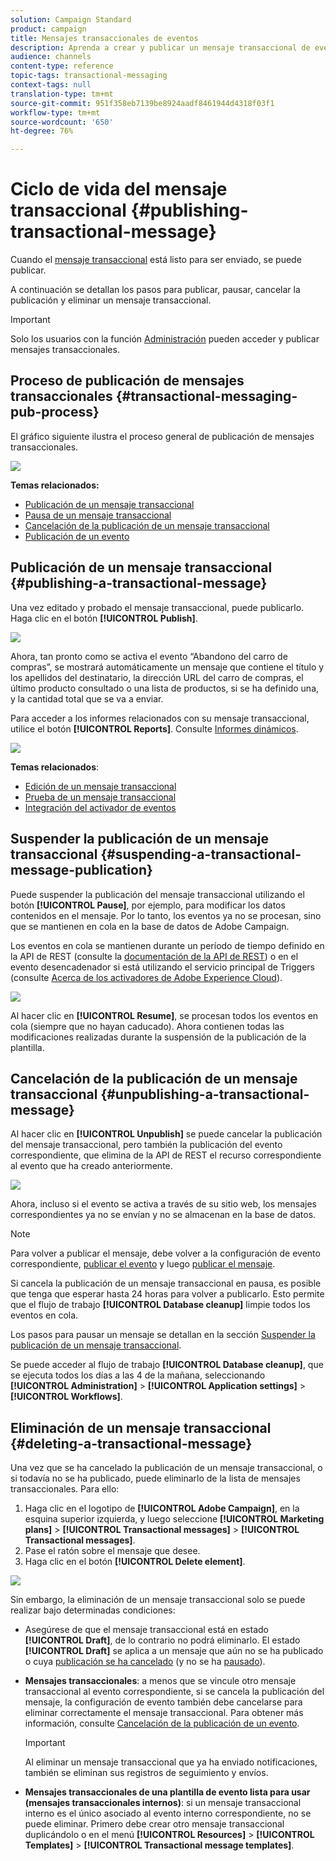 ```yaml
---
solution: Campaign Standard
product: campaign
title: Mensajes transaccionales de eventos
description: Aprenda a crear y publicar un mensaje transaccional de evento.
audience: channels
content-type: reference
topic-tags: transactional-messaging
context-tags: null
translation-type: tm+mt
source-git-commit: 951f358eb7139be8924aadf8461944d4318f03f1
workflow-type: tm+mt
source-wordcount: '650'
ht-degree: 76%

---
```



# Ciclo de vida del mensaje transaccional {#publishing-transactional-message}

Cuando el [mensaje transaccional](../../channels/using/editing-transactional-message.md) está listo para ser enviado, se puede publicar.

A continuación se detallan los pasos para publicar, pausar, cancelar la publicación y eliminar un mensaje transaccional.

>[!IMPORTANT]
>
>Solo los usuarios con la función [Administración](../../administration/using/users-management.md#functional-administrators) pueden acceder y publicar mensajes transaccionales.

## Proceso de publicación de mensajes transaccionales {#transactional-messaging-pub-process}

El gráfico siguiente ilustra el proceso general de publicación de mensajes transaccionales.

![](assets/message-center_pub-process.png)

**Temas relacionados:**
* [Publicación de un mensaje transaccional](#publishing-a-transactional-message)
* [Pausa de un mensaje transaccional](#suspending-a-transactional-message-publication)
* [Cancelación de la publicación de un mensaje transaccional](#unpublishing-a-transactional-message)
* [Publicación de un evento](../../channels/using/publishing-transactional-event.md)

<!--## Testing a transactional message {#testing-a-transactional-message}

You first need to create a specific test profile that will allow you to properly check the transactional message.

### Defining a specific test profile {#defining-specific-test-profile}

Define a test profile that will be linked to your event, which will allow you to preview your message and send a relevant proof.

1. From the transactional message dashboard, click the **[!UICONTROL Create test profile]** button.

   ![](assets/message-center_test-profile.png)

1. Specify the information to send in JSON format in the **[!UICONTROL Event data used for personalization]** section. This is the content that will be used when previewing the message and when the test profile receives the proof.

   ![](assets/message-center_event-data.png)

   >[!NOTE]
   >
   >You can also enter the information relating to the profile table. See [Enriching the event](../../channels/using/configuring-transactional-event.md#enriching-the-transactional-message-content) and [Personalizing a transactional message](../../channels/using/editing-transactional-message.md#personalizing-a-transactional-message).

1. Once created, the test profile will be pre-specified in the transactional message. Click the **[!UICONTROL Test profiles]** block of the message to check the target of your proof.

   ![](assets/message-center_5.png)

You can also create a new test profile or use one that already exists in the **[!UICONTROL Test profiles]** menu. To do this:

1. Click the **[!UICONTROL Adobe Campaign]** logo, in the top left corner, then select **[!UICONTROL Profiles & audiences]** > **[!UICONTROL Test profiles]**.
1. In the **[!UICONTROL Event]** section, select the event that you have just created. In this example, select "Cart abandonment (EVTcartAbandonment)".
1. Specify the information to send in JSON format in the **[!UICONTROL Event data]** text box.

   ![](assets/message-center_3.png)

1. Save your changes.
1. Access the message that you created and select the updated test profile.

**Related topics:**

* [Managing test profiles](../../audiences/using/managing-test-profiles.md)
* [Creating audiences](../../audiences/using/creating-audiences.md)

### Sending the proof {#sending-proof}

Once you have created one or more specific test profiles and saved your transactional message, you can send a proof to test it.

![](assets/message-center_10.png)

The steps for sending a proof are detailed in the [Sending proofs](../../sending/using/sending-proofs.md) section.-->

## Publicación de un mensaje transaccional {#publishing-a-transactional-message}

Una vez editado y probado el mensaje transaccional, puede publicarlo. Haga clic en el botón **[!UICONTROL Publish]**.

![](assets/message-center_12.png)

Ahora, tan pronto como se activa el evento “Abandono del carro de compras”, se mostrará automáticamente un mensaje que contiene el título y los apellidos del destinatario, la dirección URL del carro de compras, el último producto consultado o una lista de productos, si se ha definido una, y la cantidad total que se va a enviar.

Para acceder a los informes relacionados con su mensaje transaccional, utilice el botón **[!UICONTROL Reports]**. Consulte [Informes dinámicos](../../reporting/using/about-dynamic-reports.md).

![](assets/message-center_13.png)

**Temas relacionados**:
* [Edición de un mensaje transaccional](../../channels/using/editing-transactional-message.md)
* [Prueba de un mensaje transaccional](../../channels/using/testing-transactional-message.md)
* [Integración del activador de eventos](../../channels/using/getting-started-with-transactional-msg.md#integrate-event-trigger)

## Suspender la publicación de un mensaje transaccional {#suspending-a-transactional-message-publication}

Puede suspender la publicación del mensaje transaccional utilizando el botón **[!UICONTROL Pause]**, por ejemplo, para modificar los datos contenidos en el mensaje. Por lo tanto, los eventos ya no se procesan, sino que se mantienen en cola en la base de datos de Adobe Campaign.

Los eventos en cola se mantienen durante un período de tiempo definido en la API de REST (consulte la [documentación de la API de REST](../../api/using/managing-transactional-messages.md)) o en el evento desencadenador si está utilizando el servicio principal de Triggers (consulte [Acerca de los activadores de Adobe Experience Cloud](../../integrating/using/about-adobe-experience-cloud-triggers.md)).

![](assets/message-center_pause.png)

Al hacer clic en **[!UICONTROL Resume]**, se procesan todos los eventos en cola (siempre que no hayan caducado). Ahora contienen todas las modificaciones realizadas durante la suspensión de la publicación de la plantilla.

## Cancelación de la publicación de un mensaje transaccional {#unpublishing-a-transactional-message}

Al hacer clic en **[!UICONTROL Unpublish]** se puede cancelar la publicación del mensaje transaccional, pero también la publicación del evento correspondiente, que elimina de la API de REST el recurso correspondiente al evento que ha creado anteriormente.

![](assets/message-center_unpublish-template.png)

Ahora, incluso si el evento se activa a través de su sitio web, los mensajes correspondientes ya no se envían y no se almacenan en la base de datos.

>[!NOTE]
>
>Para volver a publicar el mensaje, debe volver a la configuración de evento correspondiente, [publicar el evento](../../channels/using/publishing-transactional-event.md) y luego [publicar el mensaje](#publishing-a-transactional-message).

Si cancela la publicación de un mensaje transaccional en pausa, es posible que tenga que esperar hasta 24 horas para volver a publicarlo. Esto permite que el flujo de trabajo **[!UICONTROL Database cleanup]** limpie todos los eventos en cola.

Los pasos para pausar un mensaje se detallan en la sección [Suspender la publicación de un mensaje transaccional](#suspending-a-transactional-message-publication).

Se puede acceder al flujo de trabajo **[!UICONTROL Database cleanup]**, que se ejecuta todos los días a las 4 de la mañana, seleccionando **[!UICONTROL Administration]** > **[!UICONTROL Application settings]** > **[!UICONTROL Workflows]**.

## Eliminación de un mensaje transaccional {#deleting-a-transactional-message}

Una vez que se ha cancelado la publicación de un mensaje transaccional, o si todavía no se ha publicado, puede eliminarlo de la lista de mensajes transaccionales. Para ello:

1. Haga clic en el logotipo de **[!UICONTROL Adobe Campaign]**, en la esquina superior izquierda, y luego seleccione **[!UICONTROL Marketing plans]** > **[!UICONTROL Transactional messages]** > **[!UICONTROL Transactional messages]**.
1. Pase el ratón sobre el mensaje que desee.
1. Haga clic en el botón **[!UICONTROL Delete element]**.

![](assets/message-center_delete-template.png)

Sin embargo, la eliminación de un mensaje transaccional solo se puede realizar bajo determinadas condiciones:

* Asegúrese de que el mensaje transaccional está en estado **[!UICONTROL Draft]**, de lo contrario no podrá eliminarlo. El estado **[!UICONTROL Draft]** se aplica a un mensaje que aún no se ha publicado o cuya [publicación se ha cancelado](#unpublishing-a-transactional-message) (y no se ha [pausado](#suspending-a-transactional-message-publication)).

* **Mensajes transaccionales**: a menos que se vincule otro mensaje transaccional al evento correspondiente, si se cancela la publicación del mensaje, la configuración de evento también debe cancelarse para eliminar correctamente el mensaje transaccional. Para obtener más información, consulte [Cancelación de la publicación de un evento](../../channels/using/publishing-transactional-event.md#unpublishing-an-event).

   >[!IMPORTANT]
   >
   >Al eliminar un mensaje transaccional que ya ha enviado notificaciones, también se eliminan sus registros de seguimiento y envíos.

* **Mensajes transaccionales de una plantilla de evento lista para usar (mensajes transaccionales internos)**: si un mensaje transaccional interno es el único asociado al evento interno correspondiente, no se puede eliminar. Primero debe crear otro mensaje transaccional duplicándolo o en el menú **[!UICONTROL Resources]** > **[!UICONTROL Templates]** > **[!UICONTROL Transactional message templates]**.

<!--## Monitoring transactional message delivery {#monitoring-transactional-message-delivery}

Once the message is published and your site integration is done, you can monitor the delivery.

To monitor transactional messaging, you need to access **execution deliveries**. An execution delivery is a non-actionable and non-functional technical message created once a month for each transactional message, and each time a transactional message is edited and published again.

1. To view the message delivery log, click the icon at the bottom right of the **[!UICONTROL Deployment]** block.

   ![](assets/message-center_access_logs.png)

1. Click the **[!UICONTROL Execution list]** tab.

   ![](assets/message-center_execution_tab.png)

1. Select the execution delivery of your choice.

   ![](assets/message-center_execution_delivery.png)

1. Click again the icon at the bottom right of the **[!UICONTROL Deployment]** block.

   ![](assets/message-center_execution_access_logs.png)

   For each execution delivery, you can consult the delivery logs as you would do for a standard delivery. For more on accessing and using the logs, see [Monitoring a delivery](../../sending/using/monitoring-a-delivery.md).

**Related topics**:
* [Publishing a transactional message](#publishing-a-transactional-message)
* [Integrate the event triggering](../../channels/using/getting-started-with-transactional-msg.md#integrate-event-trigger)

### Profile-based transactional message specificities {#profile-transactional-message-monitoring}

For profile-based transactional messages, you can monitor the following profile information.

Select the **[!UICONTROL Sending logs]** tab. In the **[!UICONTROL Status]** column, **[!UICONTROL Sent]** indicates that a profile has opted in.

![](assets/message-center_marketing_sending_logs.png)

Select the **[!UICONTROL Exclusions logs]** tab to view recipients who have been excluded from the message target, such as addresses on denylist.

![](assets/message-center_marketing_exclusion_logs.png)

For any profile that has opted out, the **[!UICONTROL Address on denylist]** typology rule excluded the corresponding recipient.

This rule is part of a specific typology that applies to all transactional messages based on the **[!UICONTROL Profile]** table.

![](assets/message-center_marketing_typology.png)

**Related topics**:

* [About typologies and typology rules](../../sending/using/about-typology-rules.md)
* [Monitoring a delivery](../../sending/using/monitoring-a-delivery.md)

## Transactional message retry process {#transactional-message-retry-process}

A temporarily undelivered transactional message is subject to automatic retries that are performed until the delivery expires. For more on the delivery duration, see [Validity period parameters](../../administration/using/configuring-email-channel.md#validity-period-parameters).

When a transactional message fails to be sent, there are two retry systems:

* At the transactional messaging level, a transactional message can fail before the event is assigned to an execution delivery, meaning between the event reception and the delivery preparation. See [Event processing retry process](#event-processing-retry-process).
* At the sending process level, once the event has been assigned to an execution delivery, the transactional message can fail due to a temporary error. See [Message sending retry process](#message-sending-retry-process).

The definition of **execution delivery** can be found in the [Monitoring transactional message delivery](#monitoring-transactional-message-delivery) section.

### Event processing retry process {#event-processing-retry-process}

When an event is triggered, it is assigned to an execution delivery.

If the event cannot be assigned to an execution delivery, the event processing is postponed. Retries are then performed until it is assigned to a new execution delivery.

>[!NOTE]
>
>A postponed event does not appear in the transactional message sending logs, because it is not assigned to an execution delivery yet.

For example, the event could not be assigned to an execution delivery because its content was not correct, there was an issue with access rights or branding, an error was detected on applying typology rules, etc. In this case, you can pause the message, edit it to fix the problem and publish it again. The retry system will then assign it to a new execution delivery.

### Message sending retry process {#message-sending-retry-process}

Once the event has been assigned to an execution delivery, the transactional message can fail due to a temporary error, if the recipient's mailbox is full for example. For more on this, see [Retries after a delivery temporary failure](../../sending/using/understanding-delivery-failures.md#retries-after-a-delivery-temporary-failure).

>[!NOTE]
>
>When an event is assigned to an execution delivery, it appears in the sending logs of this execution delivery, and only at this time. The failed deliveries are displayed in the **[!UICONTROL Execution list]** tab of the transactional message sending logs.

### Retry process limitations {#limitations}

**Sending logs update**

In the retry process, the sending logs of the new execution delivery are not immediately updated (the update is performed through a scheduled workflow). It means that the message could be in **[!UICONTROL Pending]** status even if the transactional event has been processed by the new execution delivery.

**Failed execution delivery**

You cannot stop an execution delivery. However, if the current execution delivery fails, a new one is created as soon as a new event is received, and all new events are processed by this new execution delivery. No new events are processed by the failed execution delivery.

If some events already assigned to an execution delivery have been postponed as part of the retry process and if that execution delivery fails, the retry system does not assign the postponed events to the new execution delivery, which means that these events are lost. Check the [delivery logs](#monitoring-transactional-message-delivery) to see the recipients that may have been impacted.-->
